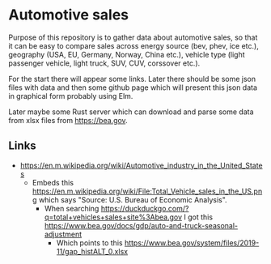 # Automotive sales

Purpose of this repository is to gather data about automotive sales, so that it can be easy to compare sales across energy source (bev, phev, ice etc.), geography (USA, EU, Germany, Norway, China etc.), vehicle type (light passenger vehicle, light truck, SUV, CUV, corssover etc.).

For the start there will appear some links. Later there should be some json files with data and then some github page which will present this json data in graphical form probably using Elm.

Later maybe some Rust server which can download and parse some data from xlsx files from https://bea.gov.

## Links

- https://en.m.wikipedia.org/wiki/Automotive_industry_in_the_United_States
  - Embeds this https://en.m.wikipedia.org/wiki/File:Total_Vehicle_sales_in_the_US.png which says "Source: U.S. Bureau of Economic Analysis".
    - When searching https://duckduckgo.com/?q=total+vehicles+sales+site%3Abea.gov I got this https://www.bea.gov/docs/gdp/auto-and-truck-seasonal-adjustment
      - Which points to this https://www.bea.gov/system/files/2019-11/gap_histALT_0.xlsx
